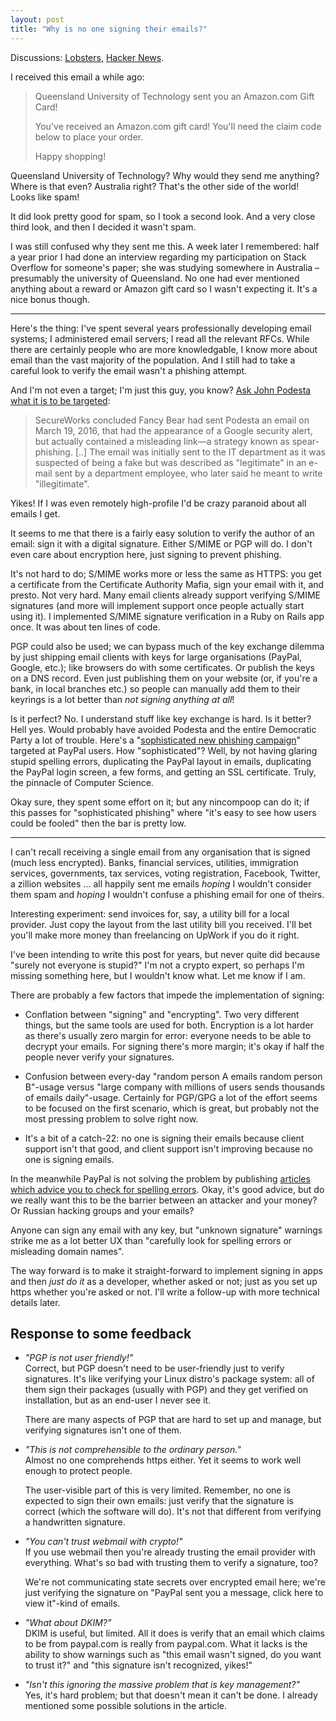 ```yaml
---
layout: post
title: "Why is no one signing their emails?"
---
```


<div class="hatnote">
Discussions:
<a href="https://lobste.rs/s/1cxqho/why_is_no_one_signing_their_emails">Lobsters</a>,
<a href="https://news.ycombinator.com/item?id=19376323">Hacker News</a>.
</div>

I received this email a while ago:

> Queensland University of Technology sent you an Amazon.com Gift Card!
>
> You've received an Amazon.com gift card! You'll need the claim code below to
> place your order.
>
> Happy shopping!

Queensland University of Technology? Why would they send me anything? Where is
that even? Australia right? That's the other side of the world! Looks like spam!

It did look pretty good for spam, so I took a second look. And a very close
third look, and then I decided it wasn't spam.

I was still confused why they sent me this. A week later I remembered: half a
year prior I had done an interview regarding my participation on Stack Overflow
for someone's paper; she was studying somewhere in Australia – presumably the
university of Queensland. No one had ever mentioned anything about a reward or
Amazon gift card so I wasn't expecting it. It's a nice bonus though.

---

Here's the thing: I've spent several years professionally developing email
systems; I administered email servers; I read all the relevant RFCs. While there
are certainly people who are more knowledgable, I know more about email than the
vast majority of the population. And I still had to take a careful look to
verify the email wasn't a phishing attempt.

And I'm not even a target; I'm just this guy, you know? [Ask John Podesta what
it is to be targeted](https://en.wikipedia.org/wiki/Podesta_emails#Data_theft):

> SecureWorks concluded Fancy Bear had sent Podesta an email on March 19, 2016,
> that had the appearance of a Google security alert, but actually contained a
> misleading link—a strategy known as spear-phishing. [..]
> The email was initially sent to the IT department as it was suspected of being
> a fake but was described as "legitimate" in an e-mail sent by a department
> employee, who later said he meant to write "illegitimate".

Yikes! If I was even remotely high-profile I'd be crazy paranoid about all
emails I get.

It seems to me that there is a fairly easy solution to verify the author of an
email: sign it with a digital signature. Either S/MIME or PGP will do. I don't
even care about encryption here, just signing to prevent phishing.

It's not hard to do; S/MIME works more or less the same as HTTPS: you get a
certificate from the Certificate Authority Mafia, sign your email with it, and
presto. Not very hard. Many email clients already support verifying S/MIME
signatures (and more will implement support once people actually start using
it). I implemented S/MIME signature verification in a Ruby on Rails app once. It
was about ten lines of code.

PGP could also be used; we can bypass much of the key exchange dilemma by just
shipping email clients with keys for large organisations (PayPal, Google, etc.);
like browsers do with some certificates. Or publish the keys on a DNS record.
Even just publishing them on your website (or, if you're a bank, in local
branches etc.) so people can manually add them to their keyrings is a lot better
than *not signing anything at all*!

Is it perfect? No. I understand stuff like key exchange is hard. Is it better?
Hell yes. Would probably have avoided Podesta and the entire Democratic Party a
lot of trouble.
Here's a "[sophisticated new phishing
campaign](https://www.eset.com/us/about/newsroom/corporate-blog/paypal-users-targeted-in-sophisticated-new-phishing-campaign/)"
targeted at PayPal users. How "sophisticated"? Well, by not having glaring
stupid spelling errors, duplicating the PayPal layout in emails, duplicating the
PayPal login screen, a few forms, and getting an SSL certificate. Truly, the
pinnacle of Computer Science.

Okay sure, they spent some effort on it; but any nincompoop can do it; if this
passes for "sophisticated phishing" where "it's easy to see how users could be
fooled" then the bar is pretty low.

---

I can't recall receiving a single email from any organisation that is signed
(much less encrypted). Banks, financial services, utilities, immigration
services, governments, tax services, voting registration, Facebook, Twitter, a
zillion websites ... all happily sent me emails *hoping* I wouldn't consider
them spam and *hoping* I wouldn't confuse a phishing email for one of theirs.

Interesting experiment: send invoices for, say, a utility bill for a local
provider. Just copy the layout from the last utility bill you received. I'll bet
you'll make more money than freelancing on UpWork if you do it right.

I've been intending to write this post for years, but never quite did because
"surely not everyone is stupid?" I'm not a crypto expert, so perhaps I'm missing
something here, but I wouldn't know what. Let me know if I am.

There are probably a few factors that impede the implementation of signing:

- Conflation between "signing" and "encrypting". Two very different things, but
  the same tools are used for both. Encryption is a lot harder as there's
  usually zero margin for error: everyone needs to be able to decrypt your
  emails. For signing there's more margin; it's okay if half the people never
  verify your signatures.

- Confusion between every-day "random person A emails random person B"-usage
  versus "large company with millions of users sends thousands of emails
  daily"-usage. Certainly for PGP/GPG a lot of the effort seems to be focused on
  the first scenario, which is great, but probably not the most pressing problem
  to solve right now.

- It's a bit of a catch-22: no one is signing their emails because client
  support isn't that good, and client support isn't improving because no one is
  signing emails.

In the meanwhile PayPal is not solving the problem by publishing [articles which
advice you to check for spelling
errors](https://www.paypal.com/cs/smarthelp/article/how-to-spot-fake,-spoof,-or-phishing-emails-faq2340).
Okay, it's good advice, but do we really want this to be the barrier between an
attacker and your money? Or Russian hacking groups and your emails?

Anyone can sign any email with any key, but "unknown signature" warnings strike
me as a lot better UX than "carefully look for spelling errors or misleading
domain names".

The way forward is to make it straight-forward to implement signing in apps and
then *just do it* as a developer, whether asked or not; just as you set up https
whether you're asked or not. I'll write a follow-up with more technical details
later.

Response to some feedback
-------------------------

- <em id="user-friendly">"PGP is not user friendly!"</em><br>
  Correct, but PGP doesn't need to be user-friendly just to verify signatures.
  It's like verifying your Linux distro's package system: all of them sign their
  packages (usually with PGP) and they get verified on installation, but as an
  end-user I never see it.

  There are many aspects of PGP that are hard to set up and manage, but
  verifying signatures isn't one of them.

- <em id="comprehensible">"This is not comprehensible to the ordinary person."</em><br>
  Almost no one comprehends https either. Yet it seems to work well enough to
  protect people.

  The user-visible part of this is very limited. Remember, no one is expected to
  sign their own emails: just verify that the signature is correct (which the
  software will do). It's not that different from verifying a handwritten
  signature.

- <em id="webmail">"You can't trust webmail with crypto!"</em><br>
  If you use webmail then you're  already trusting the email provider with
  everything. What's so bad with trusting them to verify a signature, too?

  We're not communicating state secrets over encrypted email here; we're just
  verifying the signature on "PayPal sent you a message, click here to view
  it"-kind of emails.

- <em id="dkim">"What about DKIM?"</em><br>
  DKIM is useful, but limited. All it does is verify that an email which claims
  to be from paypal.com is really from paypal.com.  What it lacks is the ability
  to show warnings such as "this email wasn't signed, do you want to trust it?"
  and "this signature isn't recognized, yikes!"

- <em jd="key-mgmt">"Isn't this ignoring the massive problem that is key management?"</em><br>
  Yes, it's hard problem; but that doesn't mean it can't be done. I already
  mentioned some possible solutions in the article.
